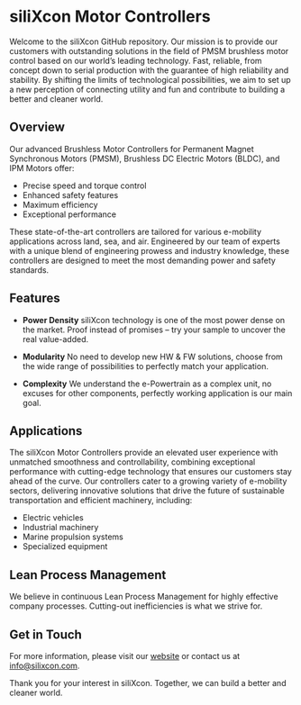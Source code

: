 # siliXcon Motor Controllers

Welcome to the siliXcon GitHub repository. Our mission is to provide our customers with outstanding solutions in the field of PMSM brushless motor control based on our world’s leading technology. Fast, reliable, from concept down to serial production with the guarantee of high reliability and stability. By shifting the limits of technological possibilities, we aim to set up a new perception of connecting utility and fun and contribute to building a better and cleaner world.

## Overview

Our advanced Brushless Motor Controllers for Permanent Magnet Synchronous Motors (PMSM), Brushless DC Electric Motors (BLDC), and IPM Motors offer:
- Precise speed and torque control
- Enhanced safety features
- Maximum efficiency
- Exceptional performance

These state-of-the-art controllers are tailored for various e-mobility applications across land, sea, and air. Engineered by our team of experts with a unique blend of engineering prowess and industry knowledge, these controllers are designed to meet the most demanding power and safety standards.

## Features

- **Power Density**
  siliXcon technology is one of the most power dense on the market. Proof instead of promises – try your sample to uncover the real value-added.

- **Modularity**
  No need to develop new HW & FW solutions, choose from the wide range of possibilities to perfectly match your application.

- **Complexity**
  We understand the e-Powertrain as a complex unit, no excuses for other components, perfectly working application is our main goal.

## Applications

The siliXcon Motor Controllers provide an elevated user experience with unmatched smoothness and controllability, combining exceptional performance with cutting-edge technology that ensures our customers stay ahead of the curve. Our controllers cater to a growing variety of e-mobility sectors, delivering innovative solutions that drive the future of sustainable transportation and efficient machinery, including:
- Electric vehicles
- Industrial machinery
- Marine propulsion systems
- Specialized equipment

## Lean Process Management

We believe in continuous Lean Process Management for highly effective company processes. Cutting-out inefficiencies is what we strive for.

## Get in Touch

For more information, please visit our [website](https://www.silixcon.com) or contact us at info@silixcon.com.

Thank you for your interest in siliXcon. Together, we can build a better and cleaner world.
